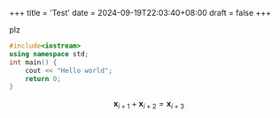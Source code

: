 +++
title = 'Test'
date = 2024-09-19T22:03:40+08:00
draft = false
+++


plz
```cpp
#include<iostream>
using namespace std;
int main() {
    cout << "Hello world";
    return 0;
}
```

```math
\boldsymbol{x}_{i+1}+\boldsymbol{x}_{i+2}=\boldsymbol{x}_{i+3}
```